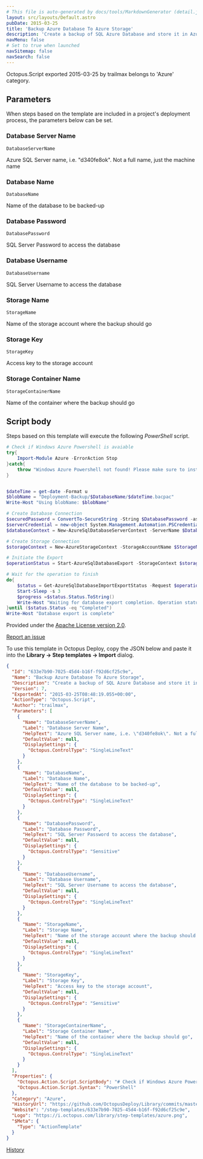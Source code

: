 ```yaml
---
# This file is auto-generated by docs/tools/MarkdownGenerator (detail.js)
layout: src/layouts/Default.astro
pubDate: 2015-03-25
title: 'Backup Azure Database To Azure Storage'
description: 'Create a backup of SQL Azure Database and store it in Azure Blob Storage. Requires Azure PowerShell to be installed on Tentacle machine.'
navMenu: false
# Set to true when launched
navSitemap: false
navSearch: false
---
```


Octopus.Script exported 2015-03-25 by trailmax belongs to 'Azure' category.

## Parameters

When steps based on the template are included in a project's deployment process, the parameters below can be set.


<div class="param">

### Database Server Name

`DatabaseServerName`

Azure SQL Server name, i.e. "d340fe8ok". Not a full name, just the machine name

</div>
        
<div class="param">

### Database Name

`DatabaseName`

Name of the database to be backed-up

</div>
        
<div class="param">

### Database Password

`DatabasePassword`

SQL Server Password to access the database

</div>
        
<div class="param">

### Database Username

`DatabaseUsername`

SQL Server Username to access the database

</div>
        
<div class="param">

### Storage Name

`StorageName`

Name of the storage account where the backup should go

</div>
        
<div class="param">

### Storage Key

`StorageKey`

Access key to the storage account

</div>
        
<div class="param">

### Storage Container Name

`StorageContainerName`

Name of the container where the backup should go

</div>
        

## Script body

Steps based on this template will execute the following *PowerShell* script.

```powershell
# Check if Windows Azure Powershell is avaiable 
try{ 
    Import-Module Azure -ErrorAction Stop
}catch{
    throw "Windows Azure Powershell not found! Please make sure to install them from http://www.windowsazure.com/en-us/downloads/#cmd-line-tools" 
}


$dateTime = get-date -Format u
$blobName = "Deployment-Backup/$DatabaseName/$dateTime.bacpac"
Write-Host "Using blobName: $blobName"

# Create Database Connection
$securedPassword = ConvertTo-SecureString -String $DatabasePassword -asPlainText -Force
$serverCredential = new-object System.Management.Automation.PSCredential($DatabaseUsername, $securedPassword) 
$databaseContext = New-AzureSqlDatabaseServerContext -ServerName $DatabaseServerName -Credential $serverCredential

# Create Storage Connection
$storageContext = New-AzureStorageContext -StorageAccountName $StorageName -StorageAccountKey $StorageKey

# Initiate the Export
$operationStatus = Start-AzureSqlDatabaseExport -StorageContext $storageContext -SqlConnectionContext $databaseContext -BlobName $blobName -DatabaseName $DatabaseName -StorageContainerName $StorageContainerName

# Wait for the operation to finish
do{
    $status = Get-AzureSqlDatabaseImportExportStatus -Request $operationStatus    
    Start-Sleep -s 3
    $progress =$status.Status.ToString()
    Write-Host "Waiting for database export completion. Operation status: $progress" 
}until ($status.Status -eq "Completed")
Write-Host "Database export is complete"
```

Provided under the [Apache License version 2.0](https://github.com/OctopusDeploy/Library/blob/master/LICENSE.txt).

[Report an issue](https://github.com/OctopusDeploy/Library/issues/new?assignees=&labels=&projects=&template=bug-report.yml&title=Issue%20with%20Backup%20Azure%20Database%20To%20Azure%20Storage&step-template=Backup%20Azure%20Database%20To%20Azure%20Storage)

<div class="get-json">

To use this template in Octopus Deploy, copy the JSON below and paste it into the **Library → Step templates → Import** dialog.

```json
{
  "Id": "633e7b90-7025-45d4-b16f-f92d6cf25c9e",
  "Name": "Backup Azure Database To Azure Storage",
  "Description": "Create a backup of SQL Azure Database and store it in Azure Blob Storage. Requires Azure PowerShell to be installed on Tentacle machine.",
  "Version": 7,
  "ExportedAt": "2015-03-25T08:48:19.055+00:00",
  "ActionType": "Octopus.Script",
  "Author": "trailmax",
  "Parameters": [
    {
      "Name": "DatabaseServerName",
      "Label": "Database Server Name",
      "HelpText": "Azure SQL Server name, i.e. \"d340fe8ok\". Not a full name, just the machine name",
      "DefaultValue": null,
      "DisplaySettings": {
        "Octopus.ControlType": "SingleLineText"
      }
    },
    {
      "Name": "DatabaseName",
      "Label": "Database Name",
      "HelpText": "Name of the database to be backed-up",
      "DefaultValue": null,
      "DisplaySettings": {
        "Octopus.ControlType": "SingleLineText"
      }
    },
    {
      "Name": "DatabasePassword",
      "Label": "Database Password",
      "HelpText": "SQL Server Password to access the database",
      "DefaultValue": null,
      "DisplaySettings": {
        "Octopus.ControlType": "Sensitive"
      }
    },
    {
      "Name": "DatabaseUsername",
      "Label": "Database Username",
      "HelpText": "SQL Server Username to access the database",
      "DefaultValue": null,
      "DisplaySettings": {
        "Octopus.ControlType": "SingleLineText"
      }
    },
    {
      "Name": "StorageName",
      "Label": "Storage Name",
      "HelpText": "Name of the storage account where the backup should go",
      "DefaultValue": null,
      "DisplaySettings": {
        "Octopus.ControlType": "SingleLineText"
      }
    },
    {
      "Name": "StorageKey",
      "Label": "Storage Key",
      "HelpText": "Access key to the storage account",
      "DefaultValue": null,
      "DisplaySettings": {
        "Octopus.ControlType": "Sensitive"
      }
    },
    {
      "Name": "StorageContainerName",
      "Label": "Storage Container Name",
      "HelpText": "Name of the container where the backup should go",
      "DefaultValue": null,
      "DisplaySettings": {
        "Octopus.ControlType": "SingleLineText"
      }
    }
  ],
  "Properties": {
    "Octopus.Action.Script.ScriptBody": "# Check if Windows Azure Powershell is avaiable \ntry{ \n    Import-Module Azure -ErrorAction Stop\n}catch{\n    throw \"Windows Azure Powershell not found! Please make sure to install them from http://www.windowsazure.com/en-us/downloads/#cmd-line-tools\" \n}\n\n\n$dateTime = get-date -Format u\n$blobName = \"Deployment-Backup/$DatabaseName/$dateTime.bacpac\"\nWrite-Host \"Using blobName: $blobName\"\n\n# Create Database Connection\n$securedPassword = ConvertTo-SecureString -String $DatabasePassword -asPlainText -Force\n$serverCredential = new-object System.Management.Automation.PSCredential($DatabaseUsername, $securedPassword) \n$databaseContext = New-AzureSqlDatabaseServerContext -ServerName $DatabaseServerName -Credential $serverCredential\n\n# Create Storage Connection\n$storageContext = New-AzureStorageContext -StorageAccountName $StorageName -StorageAccountKey $StorageKey\n\n# Initiate the Export\n$operationStatus = Start-AzureSqlDatabaseExport -StorageContext $storageContext -SqlConnectionContext $databaseContext -BlobName $blobName -DatabaseName $DatabaseName -StorageContainerName $StorageContainerName\n\n# Wait for the operation to finish\ndo{\n    $status = Get-AzureSqlDatabaseImportExportStatus -Request $operationStatus    \n    Start-Sleep -s 3\n    $progress =$status.Status.ToString()\n    Write-Host \"Waiting for database export completion. Operation status: $progress\" \n}until ($status.Status -eq \"Completed\")\nWrite-Host \"Database export is complete\"",
    "Octopus.Action.Script.Syntax": "PowerShell"
  },
  "Category": "Azure",
  "HistoryUrl": "https://github.com/OctopusDeploy/Library/commits/master/step-templates//opt/buildagent/work/75443764cd38076d/step-templates/backup-azure-database-to-azure-storage.json",
  "Website": "/step-templates/633e7b90-7025-45d4-b16f-f92d6cf25c9e",
  "Logo": "https://i.octopus.com/library/step-templates/azure.png",
  "$Meta": {
    "Type": "ActionTemplate"
  }
}
```

[History](https://github.com/OctopusDeploy/Library/commits/master/step-templates/https://github.com/OctopusDeploy/Library/commits/master/step-templates//opt/buildagent/work/75443764cd38076d/step-templates/backup-azure-database-to-azure-storage.json)

</div>
